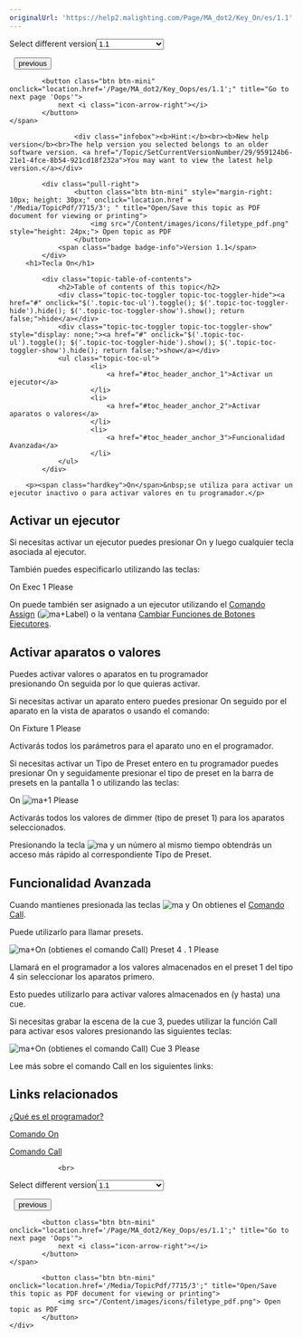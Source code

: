 ```yaml
---
originalUrl: 'https://help2.malighting.com/Page/MA_dot2/Key_On/es/1.1'
---
```


<div class="topic-navigation">

<div class="pull-right">
	<span class="pull-left">


<div class="pull-left">
<form action="/Topic/SetCurrentVersionNumber" class="form-inline" id="frmTagSelector" method="post">	<span class="form-mini">
		<div class="input-prepend"><span class="add-on">Select different version</span><select autocomplete="off" id="versionNumberId" name="versionNumberId" onchange="$(this).closest('#frmTagSelector').submit();" style="width: 120px;"><option value="">- latest -</option>
<option selected="selected" value="3">1.1</option>
<option value="7">1.2</option>
<option value="12">1.3</option>
<option value="16">1.5</option>
<option value="29">1.9</option>
</select></div>
		<input data-val="true" data-val-number="The field Int32 must be a number." data-val-required="The Int32 field is required." id="ProductId" name="ProductId" type="hidden" value="7">
		<input id="CurrentGuid" name="CurrentGuid" type="hidden" value="959124b6-21e1-4fce-8b54-921cd18f232a">
	</span>
</form></div>&nbsp;	</span>
	<span class="pull-right" style="white-space: nowrap;">
			<button class="btn btn-mini" onclick="location.href='/Page/MA_dot2/Key_Off/es/1.1'; " title="Go to previous page 'Off'">
				<i class="icon-arrow-left"></i> previous
			</button>

			<button class="btn btn-mini" onclick="location.href='/Page/MA_dot2/Key_Oops/es/1.1';" title="Go to next page 'Oops'">
				next <i class="icon-arrow-right"></i> 
			</button>
	</span>
</div>
<div class="clear-fix" style="margin-bottom: 10px"></div>
</div>

					<div class="infobox"><b>Hint:</b><br><b>New help version</b><br>The help version you selected belongs to an older software version. <a href="/Topic/SetCurrentVersionNumber/29/959124b6-21e1-4fce-8b54-921cd18f232a">You may want to view the latest help version.</a></div>

			<div class="pull-right">
					<button class="btn btn-mini" style="margin-right: 10px; height: 30px;" onclick="location.href = '/Media/TopicPdf/7715/3'; " title="Open/Save this topic as PDF document for viewing or printing">
						<img src="/Content/images/icons/filetype_pdf.png" style="height: 24px;"> Open topic as PDF
					</button>
				<span class="badge badge-info">Version 1.1</span>
			</div>
		<h1>Tecla On</h1>

			<div class="topic-table-of-contents">
				<h2>Table of contents of this topic</h2>
				<div class="topic-toc-toggler topic-toc-toggler-hide"><a href="#" onclick="$('.topic-toc-ul').toggle(); $('.topic-toc-toggler-hide').hide(); $('.topic-toc-toggler-show').show(); return false;">hide</a></div>
				<div class="topic-toc-toggler topic-toc-toggler-show" style="display: none;"><a href="#" onclick="$('.topic-toc-ul').toggle(); $('.topic-toc-toggler-hide').show(); $('.topic-toc-toggler-show').hide(); return false;">show</a></div>
				<ul class="topic-toc-ul">
						<li>
							<a href="#toc_header_anchor_1">Activar un ejecutor</a>
						</li>
						<li>
							<a href="#toc_header_anchor_2">Activar aparatos o valores</a>
						</li>
						<li>
							<a href="#toc_header_anchor_3">Funcionalidad Avanzada</a>
						</li>
				</ul>
			</div>

		<p><span class="hardkey">On</span>&nbsp;se utiliza para activar un ejecutor inactivo o para activar valores en tu programador.</p>

<a name="toc_header_anchor_1" id="toc_header_anchor_1" class="topic-toc-item"></a><h2>Activar un ejecutor</h2>

<p>Si necesitas activar un ejecutor puedes presionar&nbsp;<span class="hardkey">On</span>&nbsp;y luego cualquier tecla asociada al ejecutor.</p>

<p>También puedes especificarlo utilizando las teclas:</p>

<p><span class="hardkey">On</span>&nbsp;<span class="hardkey">Exec</span> <span class="hardkey">1</span> <span class="hardkey">Please</span></p>

<p>On puede también ser asignado a un ejecutor utilizando el&nbsp;<a href="/Topic/ec08034c-3e2a-47b3-a353-50b018990c44">Comando Assign</a>&nbsp;(<span class="hardkey"><img alt="ma" src="/Media/Mlg/ma.png"></span>+<span class="hardkey">Label</span>) o la ventana&nbsp;<a href="/Topic/f613ca45-9cb0-43e7-bb0d-d75fdc5b0d39">Cambiar Funciones de Botones Ejecutores</a>.</p>

<a name="toc_header_anchor_2" id="toc_header_anchor_2" class="topic-toc-item"></a><h2>Activar aparatos o valores</h2>

<p>Puedes activar valores o aparatos en tu programador presionando&nbsp;<span class="hardkey">On</span>&nbsp;seguida por lo que quieras activar.</p>

<p>Si necesitas activar un aparato entero puedes presionar&nbsp;<span class="hardkey">On</span>&nbsp;seguido por el aparato en la vista de aparatos o usando el comando:</p>

<p><span class="hardkey">On</span>&nbsp;<span class="hardkey">Fixture</span> <span class="hardkey">1</span> <span class="hardkey">Please</span></p>

<p>Activarás todos los parámetros para el aparato uno en el programador.</p>

<p>Si necesitas activar un Tipo de Preset entero en tu programador puedes presionar&nbsp;<span class="hardkey">On</span>&nbsp;y seguidamente presionar el tipo de preset en la barra de presets en la pantalla 1 o utilizando las teclas:</p>

<p><span class="hardkey">On</span>&nbsp;<span class="hardkey"><img alt="ma" src="/Media/Mlg/ma.png"></span>+<span class="hardkey">1</span> <span class="hardkey">Please</span></p>

<p>Activarás todos los valores de dimmer (tipo de preset 1) para los aparatos seleccionados.</p>

<p>Presionando la tecla&nbsp;<span class="hardkey"><img alt="ma" src="/Media/Mlg/ma.png"></span>&nbsp;y un número al mismo tiempo obtendrás un acceso más rápido al correspondiente Tipo de Preset.</p>

<a name="toc_header_anchor_3" id="toc_header_anchor_3" class="topic-toc-item"></a><h2>Funcionalidad Avanzada</h2>

<p>Cuando mantienes presionada las teclas&nbsp;<span class="hardkey"><img alt="ma" src="/Media/Mlg/ma.png"></span>&nbsp;y&nbsp;<span class="hardkey">On</span>&nbsp;obtienes el&nbsp;<a href="/Topic/e1f94bd5-1e46-4a43-8f28-abfc1f4fe431">Comando Call</a>.</p>

<p>Puede utilizarlo para llamar presets.</p>

<p><span class="hardkey"><img alt="ma" src="/Media/Mlg/ma.png"></span>+<span class="hardkey">On</span>&nbsp;(obtienes el comando Call)&nbsp;<span class="hardkey">Preset</span> <span class="hardkey">4</span> <span class="hardkey">.</span> <span class="hardkey">1</span> <span class="hardkey">Please</span></p>

<p>Llamará en el programador a los valores almacenados en el preset 1 del tipo 4 sin seleccionar los aparatos primero.</p>

<p>Esto puedes utilizarlo para activar valores almacenados en (y hasta) una cue.</p>

<p>Si necesitas grabar la escena de la cue 3, puedes utilizar la función Call para activar esos valores presionando las siguientes teclas:</p>

<p><span class="hardkey"><img alt="ma" src="/Media/Mlg/ma.png"></span>+<span class="hardkey">On</span>&nbsp;(obtienes el comando Call) <span class="hardkey">Cue</span>&nbsp;<span class="hardkey">3</span>&nbsp;<span class="hardkey">Please</span></p>

<p>Lee más sobre el comando Call en los siguientes links:</p>

<a name="toc_header_anchor_4" id="toc_header_anchor_4" class="topic-toc-item"></a><h2>Links relacionados</h2>

<p><a href="/Topic/e740a39c-ef36-4081-9014-59e0a288711c">¿Qué es el programador?</a></p>

<p><a href="/Topic/d85eba0d-711b-4b27-87a5-0e1c05148074">Comando On</a></p>

<p><a href="/Topic/e1f94bd5-1e46-4a43-8f28-abfc1f4fe431">Comando Call</a></p>


				<br>
<div class="topic-navigation">

<div class="pull-right">
	<span class="pull-left">


<div class="pull-left">
<form action="/Topic/SetCurrentVersionNumber" class="form-inline" id="frmTagSelector" method="post">	<span class="form-mini">
		<div class="input-prepend"><span class="add-on">Select different version</span><select autocomplete="off" id="versionNumberId" name="versionNumberId" onchange="$(this).closest('#frmTagSelector').submit();" style="width: 120px;"><option value="">- latest -</option>
<option selected="selected" value="3">1.1</option>
<option value="7">1.2</option>
<option value="12">1.3</option>
<option value="16">1.5</option>
<option value="29">1.9</option>
</select></div>
		<input data-val="true" data-val-number="The field Int32 must be a number." data-val-required="The Int32 field is required." id="ProductId" name="ProductId" type="hidden" value="7">
		<input id="CurrentGuid" name="CurrentGuid" type="hidden" value="959124b6-21e1-4fce-8b54-921cd18f232a">
	</span>
</form></div>&nbsp;	</span>
	<span class="pull-right" style="white-space: nowrap;">
			<button class="btn btn-mini" onclick="location.href='/Page/MA_dot2/Key_Off/es/1.1'; " title="Go to previous page 'Off'">
				<i class="icon-arrow-left"></i> previous
			</button>

			<button class="btn btn-mini" onclick="location.href='/Page/MA_dot2/Key_Oops/es/1.1';" title="Go to next page 'Oops'">
				next <i class="icon-arrow-right"></i> 
			</button>
	</span>
</div>
	<div class="clear-fix"></div>
	<div class="pull-right">
	
			<button class="btn btn-mini" onclick="location.href='/Media/TopicPdf/7715/3';" title="Open/Save this topic as PDF document for viewing or printing">
				<img src="/Content/images/icons/filetype_pdf.png"> Open topic as PDF
			</button>
	</div>
<div class="clear-fix" style="margin-bottom: 10px"></div>
</div>

	
